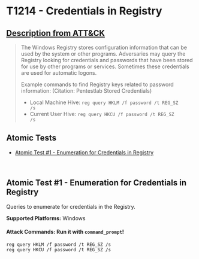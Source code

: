 # T1214 - Credentials in Registry
## [Description from ATT&CK](https://attack.mitre.org/wiki/Technique/T1214)
<blockquote>The Windows Registry stores configuration information that can be used by the system or other programs. Adversaries may query the Registry looking for credentials and passwords that have been stored for use by other programs or services. Sometimes these credentials are used for automatic logons.

Example commands to find Registry keys related to password information: (Citation: Pentestlab Stored Credentials)

* Local Machine Hive: <code>reg query HKLM /f password /t REG_SZ /s</code>
* Current User Hive: <code>reg query HKCU /f password /t REG_SZ /s</code></blockquote>

## Atomic Tests

- [Atomic Test #1 - Enumeration for Credentials in Registry](#atomic-test-1---enumeration-for-credentials-in-registry)


<br/>

## Atomic Test #1 - Enumeration for Credentials in Registry
Queries to enumerate for credentials in the Registry.

**Supported Platforms:** Windows



#### Attack Commands: Run it with `command_prompt`! 
```
reg query HKLM /f password /t REG_SZ /s
reg query HKCU /f password /t REG_SZ /s
```





<br/>
